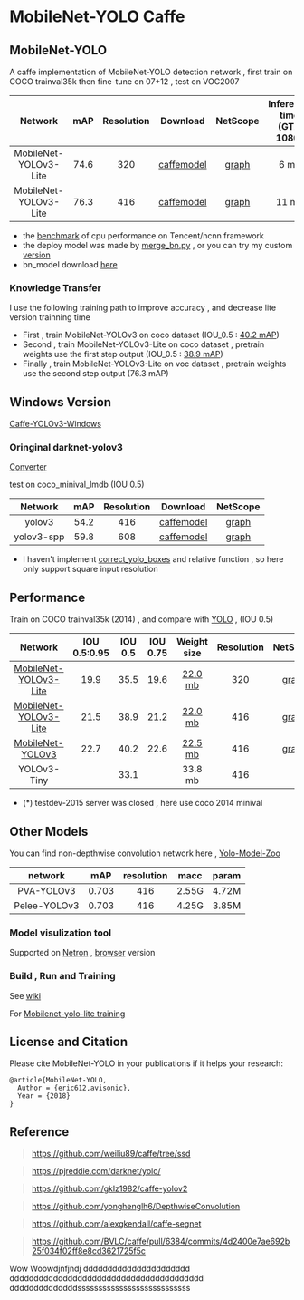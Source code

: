 # MobileNet-YOLO Caffe

## MobileNet-YOLO 

A caffe implementation of MobileNet-YOLO detection network , first train on COCO trainval35k then fine-tune on 07+12 , test on VOC2007

Network|mAP|Resolution|Download|NetScope|Inference time (GTX 1080)|Inference time (i5-4440)
:---:|:---:|:---:|:---:|:---:|:---:|:---:
MobileNet-YOLOv3-Lite|74.6|320|[caffemodel](models/yolov3)|[graph](http://ethereon.github.io/netscope/#/gist/8f218ac764fd14c74c5eac1549a088af)|6 ms|150 ms
MobileNet-YOLOv3-Lite|76.3|416|[caffemodel](models/yolov3)|[graph](http://ethereon.github.io/netscope/#/gist/8f218ac764fd14c74c5eac1549a088af)|11 ms|280 ms

* the [benchmark](/benchmark) of cpu performance on Tencent/ncnn  framework
* the deploy model was made by [merge_bn.py](https://github.com/chuanqi305/MobileNet-SSD/blob/master/merge_bn.py) , or you can try my custom [version](examples/merge_bn/)
* bn_model download [here](https://drive.google.com/open?id=15vMupzg4GDATUuNWDQQI1GFQUR8_5puo) 

### Knowledge Transfer

I use the following training path to improve accuracy , and decrease lite version trainning time

* First , train MobileNet-YOLOv3 on coco dataset (IOU_0.5 : [40.2 mAP](https://drive.google.com/file/d/1tVdLzBA5T_HjDQkJv2ldr99X-T_s5UMn/view?usp=sharing))
* Second , train MobileNet-YOLOv3-Lite on coco dataset , pretrain weights use the first step output (IOU_0.5 : [38.9 mAP](https://drive.google.com/open?id=1O1dtD_wmcCM2pfi6CqEEdCmIT7JkHJXV))
* Finally , train MobileNet-YOLOv3-Lite on voc dataset , pretrain weights use the second step output (76.3 mAP)

## Windows Version

[Caffe-YOLOv3-Windows](https://github.com/eric612/Caffe-YOLOv2-Windows)

### Oringinal darknet-yolov3

[Converter](models/darknet_yolov3) 

test on coco_minival_lmdb (IOU 0.5)

Network|mAP|Resolution|Download|NetScope|
:---:|:---:|:---:|:---:|:---:
yolov3|54.2|416|[caffemodel](https://drive.google.com/file/d/1nYgjOg8o48qQ3Cw47CamERgJVgLlo-Cu/view?usp=sharing)|[graph](http://ethereon.github.io/netscope/#/gist/59c75a50e5b91d6dd80a879df3cfaf55)
yolov3-spp|59.8|608|[caffemodel](https://drive.google.com/file/d/1eEFXWPFnCt6fWtmS6zTsPkAQgW0VFkt7/view?usp=sharing)|[graph](http://ethereon.github.io/netscope/#/gist/71edbfacf4d39c56f2d82cbcb739ae38)

* I haven't implement [correct_yolo_boxes](https://github.com/pjreddie/darknet/blob/master/src/yolo_layer.c) and relative function , so here only support square input resolution

## Performance

Train on  COCO trainval35k (2014) , and  compare with [YOLO](https://pjreddie.com/darknet/yolo/) , (IOU 0.5)

Network|IOU 0.5:0.95|IOU 0.5|IOU 0.75|Weight size|Resolution|NetScope|Resize Mode
:---:|:---:|:---:|:---:|:---:|:---:|:---:|:---:
[MobileNet-YOLOv3-Lite](models/yolov3_coco/)|19.9|35.5|19.6|[22.0 mb](https://drive.google.com/file/d/1rruY8BtS8WVdKPwU0LIT_6FyTnVxvHQl/view?usp=sharing)|320|[graph](http://ethereon.github.io/netscope/#/gist/110f5f5a2edad80c0c9074c7a532347b)|WARP
[MobileNet-YOLOv3-Lite](models/yolov3_coco/)|21.5|38.9|21.2|[22.0 mb](https://drive.google.com/file/d/1rruY8BtS8WVdKPwU0LIT_6FyTnVxvHQl/view?usp=sharing)|416|[graph](http://ethereon.github.io/netscope/#/gist/110f5f5a2edad80c0c9074c7a532347b)|WARP
[MobileNet-YOLOv3](models/yolov3_coco/)|22.7|40.2|22.6|[22.5 mb](https://drive.google.com/file/d/1tVdLzBA5T_HjDQkJv2ldr99X-T_s5UMn/view?usp=sharing)|416|[graph](http://ethereon.github.io/netscope/#/gist/ef69b621d69703be0327836ec9708634)|LetterBox
YOLOv3-Tiny||33.1||33.8 mb|416

* (*) testdev-2015 server was closed , here use coco 2014 minival

## Other Models

You can find non-depthwise convolution network here , [Yolo-Model-Zoo](https://github.com/eric612/Yolo-Model-Zoo.git)

network|mAP|resolution|macc|param|
:---:|:---:|:---:|:---:|:---:|
PVA-YOLOv3|0.703|416|2.55G|4.72M|
Pelee-YOLOv3|0.703|416|4.25G|3.85M|

### Model visulization tool

Supported on [Netron](https://github.com/lutzroeder/netron) , [browser](https://lutzroeder.github.io/netron/) version

### Build , Run and Training

See [wiki](https://github.com/eric612/MobileNet-YOLO/wiki)

For [Mobilenet-yolo-lite training](https://github.com/PiyalGeorge/MobileNet-YOLO/tree/master/models/yolov3)


## License and Citation


Please cite MobileNet-YOLO in your publications if it helps your research:

    @article{MobileNet-YOLO,
      Author = {eric612,avisonic},
      Year = {2018}
    }
    
## Reference

> https://github.com/weiliu89/caffe/tree/ssd

> https://pjreddie.com/darknet/yolo/

> https://github.com/gklz1982/caffe-yolov2

> https://github.com/yonghenglh6/DepthwiseConvolution

> https://github.com/alexgkendall/caffe-segnet

> https://github.com/BVLC/caffe/pull/6384/commits/4d2400e7ae692b25f034f02ff8e8cd3621725f5c

Wow Woowdjnfjndj dddddddddddddddddddddd
dddddddddddddddddddddddddddddddddddddddd
ddddddddddddddsssssssssssssssssssssssssss
